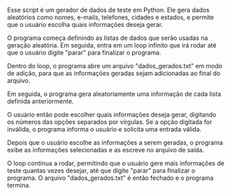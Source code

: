 Esse script é um gerador de dados de teste em Python. Ele gera dados aleatórios como nomes, e-mails, telefones, cidades e estados, e permite que o usuário escolha quais informações deseja gerar.

O programa começa definindo as listas de dados que serão usadas na geração aleatória. Em seguida, entra em um loop infinito que irá rodar até que o usuário digite "parar" para finalizar o programa.

Dentro do loop, o programa abre um arquivo "dados_gerados.txt" em modo de adição, para que as informações geradas sejam adicionadas ao final do arquivo.

Em seguida, o programa gera aleatoriamente uma informação de cada lista definida anteriormente.

O usuário então pode escolher quais informações deseja gerar, digitando os números das opções separados por vírgulas. Se a opção digitada for inválida, o programa informa o usuário e solicita uma entrada válida.

Depois que o usuário escolhe as informações a serem geradas, o programa exibe as informações selecionadas e as escreve no arquivo de saída.

O loop continua a rodar, permitindo que o usuário gere mais informações de teste quantas vezes desejar, até que digite "parar" para finalizar o programa. O arquivo "dados_gerados.txt" é então fechado e o programa termina.
